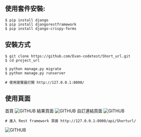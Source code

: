 ## 使用套件安裝: 
    $ pip install django 
    $ pip install djangorestframework
    $ pip install django-crispy-forms

## 安裝方式
    $ git clone https://github.com/Evan-codetest/Short_url.git
    $ cd project_url
    
    $ python manage.py migrate
    $ python manage.py runserver
    
    # 使用瀏覽器打開 http://127.0.0.1:8000/
   

## 使用頁面
首頁
![GITHUB]( https://i.imgur.com/HQHgesl.jpg "Homepage")
結果頁面
![GITHUB]( https://i.imgur.com/2v6dYMB.jpg "Result")
自訂連結頁面
![GITHUB]( https://i.imgur.com/OJOz0Dv.jpg "Custom page")

    # 進入 Rest framework 頁面 http://127.0.0.1:8000/api/Shorturl/
![GITHUB]( https://i.imgur.com/0CPVNzU.jpg "Rest framework page")
